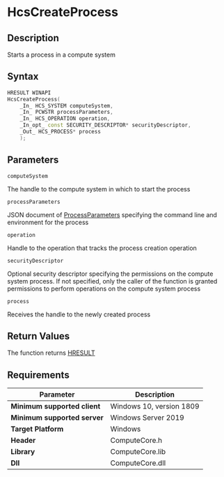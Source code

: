 # HcsCreateProcess

## Description

Starts a process in a compute system

## Syntax

```cpp
HRESULT WINAPI
HcsCreateProcess(
    _In_ HCS_SYSTEM computeSystem,
    _In_ PCWSTR processParameters,
    _In_ HCS_OPERATION operation,
    _In_opt_ const SECURITY_DESCRIPTOR* securityDescriptor,
    _Out_ HCS_PROCESS* process
    );
```

## Parameters

`computeSystem`

The handle to the compute system in which to start the process

`processParameters`

JSON document of [ProcessParameters](./../SchemaReference.md#ProcessParameters) specifying the command line and environment for the process 

`operation`

Handle to the operation that tracks the process creation operation

`securityDescriptor`

Optional security descriptor specifying the permissions on the compute system process. If not specified, only the caller of the function is granted permissions to perform operations on the compute system process

`process`

Receives the handle to the newly created process

## Return Values

The function returns [HRESULT](./HCSHResult.md)

## Requirements

|Parameter     |Description|
|---|---|
| **Minimum supported client** | Windows 10, version 1809 |
| **Minimum supported server** | Windows Server 2019 |
| **Target Platform** | Windows |
| **Header** | ComputeCore.h |
| **Library** | ComputeCore.lib |
| **Dll** | ComputeCore.dll |